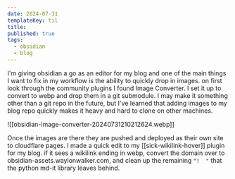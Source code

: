 ```yaml
---
date: 2024-07-31
templateKey: til
title:
published: true
tags:
  - obsidian
  - blog
---
```

I'm giving obsidian a go as an editor for my blog and one of the main things I want to fix in my workflow is the ability to quickly drop in images.  on first look through the community plugins I found Image Converter.  I set it up to convert to webp and drop them in a git submodule.  I may make it something other than a git repo in the future, but I've learned that adding images to my blog repo quickly makes it heavy and hard to clone on other machines.

![[obsidian-image-converter-20240731210212624.webp]]


Once the images are there they are pushed and deployed as their own site to cloudflare pages.  I made a quick edit to my [[sick-wikilink-hover]] plugin for my blog.  if it sees a wikilink ending in webp, convert the domain over to obsidian-assets.waylonwalker.com, and clean up the remaining `"!  "` that the python md-it library leaves behind.
